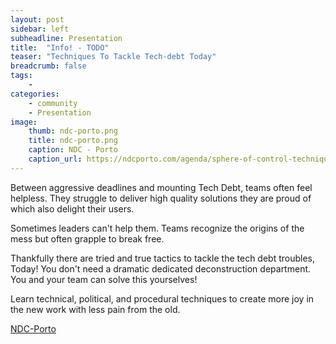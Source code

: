 ```yaml
---
layout: post
sidebar: left
subheadline: Presentation
title:  "Info! - TODO"
teaser: "Techniques To Tackle Tech-debt Today"
breadcrumb: false
tags:
    - 
categories:
    - community
    - Presentation
image:
    thumb: ndc-porto.png
    title: ndc-porto.png
    caption: NDC - Porto
    caption_url: https://ndcporto.com/agenda/sphere-of-control-techniques-to-tackle-tech-debt-today-0wy1/0rvhzgw7e0a
---
```


Between aggressive deadlines and mounting Tech Debt, teams often feel helpless. They struggle to deliver high quality solutions they are proud of which also delight their users.

Sometimes leaders can't help them.
Teams recognize the origins of the mess but often grapple to break free.

Thankfully there are tried and true tactics to tackle the tech debt troubles, Today! You don't need a dramatic dedicated deconstruction department. You and your team can solve this yourselves!

Learn technical, political, and procedural techniques to create more joy in the new work with less pain from the old.

<a href="https://ndcporto.com/agenda/sphere-of-control-techniques-to-tackle-tech-debt-today-0wy1/0rvhzgw7e0a" target='new'>NDC-Porto</a>